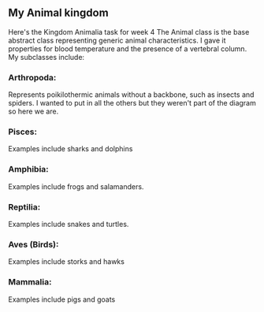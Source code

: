 ## My Animal kingdom
Here's the Kingdom Animalia task for week 4
The Animal class is the base abstract class representing generic animal characteristics. I gave it properties for blood temperature and the presence of a vertebral column.
My subclasses include:
### Arthropoda: 
  Represents poikilothermic animals without a backbone, such as insects and spiders. I wanted to put in all the others but they weren't part of the diagram so here we are.
### Pisces:
  Examples include sharks and dolphins
### Amphibia: 
  Examples include frogs and salamanders.
### Reptilia: 
  Examples include snakes and turtles.
### Aves (Birds):
  Examples include storks and hawks
### Mammalia:
   Examples include pigs and goats
